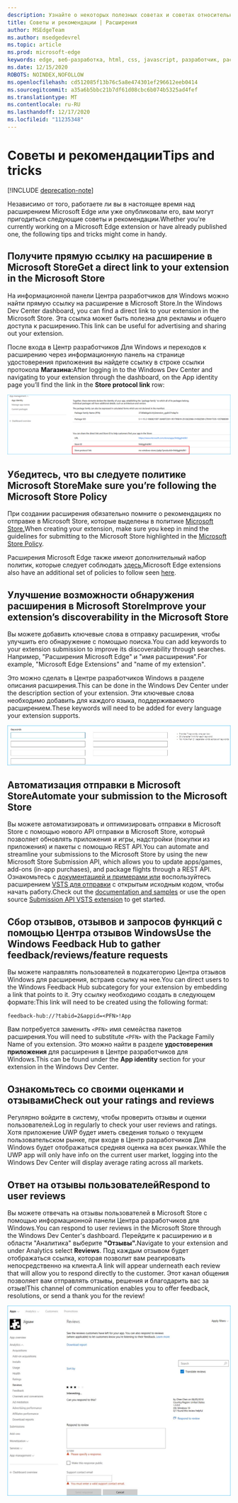 ```yaml
---
description: Узнайте о некоторых полезных советах и советах относительно расширений Microsoft Edge
title: Советы и рекомендации | Расширения
author: MSEdgeTeam
ms.author: msedgedevrel
ms.topic: article
ms.prod: microsoft-edge
keywords: edge, веб-разработка, html, css, javascript, разработчик, расширения
ms.date: 12/15/2020
ROBOTS: NOINDEX,NOFOLLOW
ms.openlocfilehash: cd512085f13b76c5a8e474301ef296612eeb0414
ms.sourcegitcommit: a35a6b5bbc21b7df61d08cbc6b074b5325ad4fef
ms.translationtype: MT
ms.contentlocale: ru-RU
ms.lasthandoff: 12/17/2020
ms.locfileid: "11235348"
---
```

# <span data-ttu-id="7cf73-104">Советы и рекомендации</span><span class="sxs-lookup"><span data-stu-id="7cf73-104">Tips and tricks</span></span>  

[!INCLUDE [deprecation-note](includes/deprecation-note.md)]  

<span data-ttu-id="7cf73-105">Независимо от того, работаете ли вы в настоящее время над расширением Microsoft Edge или уже опубликовали его, вам могут пригодиться следующие советы и рекомендации.</span><span class="sxs-lookup"><span data-stu-id="7cf73-105">Whether you're currently working on a Microsoft Edge extension or have already published one, the following tips and tricks might come in handy.</span></span>

## <span data-ttu-id="7cf73-106">Получите прямую ссылку на расширение в Microsoft Store</span><span class="sxs-lookup"><span data-stu-id="7cf73-106">Get a direct link to your extension in the Microsoft Store</span></span>

<span data-ttu-id="7cf73-107">На информационной панели Центра разработчиков для Windows можно найти прямую ссылку на расширение в Microsoft Store.</span><span class="sxs-lookup"><span data-stu-id="7cf73-107">In the Windows Dev Center dashboard, you can find a direct link to your extension in the Microsoft Store.</span></span> <span data-ttu-id="7cf73-108">Эта ссылка может быть полезна для рекламы и общего доступа к расширению.</span><span class="sxs-lookup"><span data-stu-id="7cf73-108">This link can be useful for advertising and sharing out your extension.</span></span>

<span data-ttu-id="7cf73-109">После входа в Центр разработчиков Для Windows и переходов к расширению через информационную панель на странице удостоверения приложения вы найдете ссылку в строке ссылки протокола **Магазина:**</span><span class="sxs-lookup"><span data-stu-id="7cf73-109">After logging in to the Windows Dev Center and navigating to your extension through the dashboard, on the App identity page you’ll find the link in the **Store protocol link** row:</span></span>

![ссылка на протокол store](./media/store-link.png)
 
## <span data-ttu-id="7cf73-111">Убедитесь, что вы следуете политике Microsoft Store</span><span class="sxs-lookup"><span data-stu-id="7cf73-111">Make sure you’re following the Microsoft Store Policy</span></span>

<span data-ttu-id="7cf73-112">При создании расширения обязательно помните о рекомендациях по отправке в Microsoft Store, которые выделены в политике [Microsoft Store.](https://msdn.microsoft.com/library/windows/apps/dn764944.aspx)</span><span class="sxs-lookup"><span data-stu-id="7cf73-112">When creating your extension, make sure you keep in mind the guidelines for submitting to the Microsoft Store highlighted in the [Microsoft Store Policy](https://msdn.microsoft.com/library/windows/apps/dn764944.aspx).</span></span> 
 
<span data-ttu-id="7cf73-113">Расширения Microsoft Edge также имеют дополнительный набор политик, которые следует соблюдать [здесь.](https://msdn.microsoft.com/library/windows/apps/dn764944.aspx#pol_10_12)</span><span class="sxs-lookup"><span data-stu-id="7cf73-113">Microsoft Edge extensions also have an additional set of policies to follow seen [here](https://msdn.microsoft.com/library/windows/apps/dn764944.aspx#pol_10_12).</span></span>

## <span data-ttu-id="7cf73-114">Улучшение возможности обнаружения расширения в Microsoft Store</span><span class="sxs-lookup"><span data-stu-id="7cf73-114">Improve your extension’s discoverability in the Microsoft Store</span></span>

<span data-ttu-id="7cf73-115">Вы можете добавить ключевые слова в отправку расширения, чтобы улучшить его обнаружение с помощью поиска.</span><span class="sxs-lookup"><span data-stu-id="7cf73-115">You can add keywords to your extension submission to improve its discoverability through searches.</span></span> <span data-ttu-id="7cf73-116">Например, "Расширения Microsoft Edge" и "имя расширения".</span><span class="sxs-lookup"><span data-stu-id="7cf73-116">For example, "Microsoft Edge Extensions" and "name of my extension".</span></span> 

<span data-ttu-id="7cf73-117">Это можно сделать в Центре разработчиков Windows в разделе описания расширения.</span><span class="sxs-lookup"><span data-stu-id="7cf73-117">This can be done in the Windows Dev Center under the description section of your extension.</span></span> <span data-ttu-id="7cf73-118">Эти ключевые слова необходимо добавить для каждого языка, поддерживаемого расширением.</span><span class="sxs-lookup"><span data-stu-id="7cf73-118">These keywords will need to be added for every language your extension supports.</span></span>

![Отправка ответа на отзыв — ключевые слова](./media/keywords.png)

## <span data-ttu-id="7cf73-120">Автоматизация отправки в Microsoft Store</span><span class="sxs-lookup"><span data-stu-id="7cf73-120">Automate your submission to the Microsoft Store</span></span>

<span data-ttu-id="7cf73-121">Вы можете автоматизировать и оптимизировать отправки в Microsoft Store с помощью нового API отправки в Microsoft Store, который позволяет обновлять приложения и игры, надстройки (покупки из приложения) и пакеты с помощью REST API.</span><span class="sxs-lookup"><span data-stu-id="7cf73-121">You can automate and streamline your submissions to the Microsoft Store by using the new Microsoft Store Submission API, which allows you to update apps/games, add-ons (in-app purchases), and package flights through a REST API.</span></span> <span data-ttu-id="7cf73-122">Ознакомьтесь с [документацией и примерами или](https://docs.microsoft.com/windows/uwp/monetize/create-and-manage-submissions-using-windows-store-services) воспользуйтесь расширением [VSTS для отправки](https://github.com/Microsoft/windows-dev-center-vsts-extension) с открытым исходным кодом, чтобы начать работу.</span><span class="sxs-lookup"><span data-stu-id="7cf73-122">Check out the [documentation and samples](https://docs.microsoft.com/windows/uwp/monetize/create-and-manage-submissions-using-windows-store-services) or use the open source [Submission API VSTS extension](https://github.com/Microsoft/windows-dev-center-vsts-extension) to get started.</span></span>

## <span data-ttu-id="7cf73-123">Сбор отзывов, отзывов и запросов функций с помощью Центра отзывов Windows</span><span class="sxs-lookup"><span data-stu-id="7cf73-123">Use the Windows Feedback Hub to gather feedback/reviews/feature requests</span></span>

<span data-ttu-id="7cf73-124">Вы можете направлять пользователей в подкатегорию Центра отзывов Windows для расширения, встраив ссылку на нее.</span><span class="sxs-lookup"><span data-stu-id="7cf73-124">You can direct users to the Windows Feedback Hub subcategory for your extension by embedding a link that points to it.</span></span> <span data-ttu-id="7cf73-125">Эту ссылку необходимо создать в следующем формате:</span><span class="sxs-lookup"><span data-stu-id="7cf73-125">This link will need to be created using the following format:</span></span> 

```text
feedback-hub://?tabid=2&appid=<PFN>!App
```  

<span data-ttu-id="7cf73-126">Вам потребуется заменить `<PFN>` имя семейства пакетов расширения.</span><span class="sxs-lookup"><span data-stu-id="7cf73-126">You will need to substitute `<PFN>` with the Package Family Name of you extension.</span></span> <span data-ttu-id="7cf73-127">Это можно найти в разделе **удостоверения приложения** для расширения в Центре разработчиков для Windows.</span><span class="sxs-lookup"><span data-stu-id="7cf73-127">This can be found under the **App identity** section for your extension in the Windows Dev Center.</span></span>

## <span data-ttu-id="7cf73-128">Ознакомьтесь со своими оценками и отзывами</span><span class="sxs-lookup"><span data-stu-id="7cf73-128">Check out your ratings and reviews</span></span>

<span data-ttu-id="7cf73-129">Регулярно войдите в систему, чтобы проверить отзывы и оценки пользователей.</span><span class="sxs-lookup"><span data-stu-id="7cf73-129">Log in regularly to check your user reviews and ratings.</span></span> <span data-ttu-id="7cf73-130">Хотя приложение UWP будет иметь сведения только о текущем пользовательском рынке, при входе в Центр разработчиков Для Windows будет отображаться средняя оценка на всех рынках.</span><span class="sxs-lookup"><span data-stu-id="7cf73-130">While the UWP app will only have info on the current user market, logging into the Windows Dev Center will display average rating across all markets.</span></span>

## <span data-ttu-id="7cf73-131">Ответ на отзывы пользователей</span><span class="sxs-lookup"><span data-stu-id="7cf73-131">Respond to user reviews</span></span>

<span data-ttu-id="7cf73-132">Вы можете отвечать на отзывы пользователей в Microsoft Store с помощью информационной панели Центра разработчиков для Windows.</span><span class="sxs-lookup"><span data-stu-id="7cf73-132">You can respond to user reviews in the Microsoft Store through the Windows Dev Center's dashboard.</span></span> <span data-ttu-id="7cf73-133">Перейдите к расширению и в области "Аналитика" выберите **"Отзывы".**</span><span class="sxs-lookup"><span data-stu-id="7cf73-133">Navigate to your extension and under Analytics select **Reviews**.</span></span> <span data-ttu-id="7cf73-134">Под каждым отзывом будет отображаться ссылка, которая позволит вам реагировать непосредственно на клиента.</span><span class="sxs-lookup"><span data-stu-id="7cf73-134">A link will appear underneath each review that will allow you to respond directly to the customer.</span></span> <span data-ttu-id="7cf73-135">Этот канал общения позволяет вам отправлять отзывы, решения и благодарить вас за отзыв!</span><span class="sxs-lookup"><span data-stu-id="7cf73-135">This channel of communication enables you to offer feedback, resolutions, or send a thank you for the review!</span></span>

![Отправка ответа на отзыв](./media/reviews.png)
